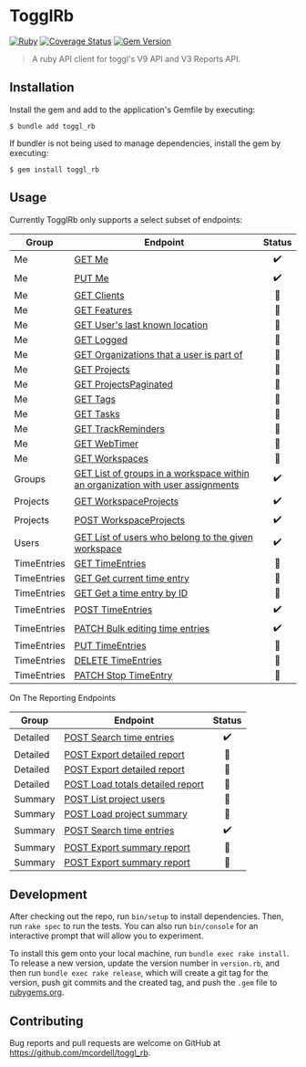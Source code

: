 # TogglRb

[![Ruby](https://github.com/mcordell/toggl_rb/actions/workflows/ruby.yml/badge.svg)](https://github.com/mcordell/toggl_rb/actions/workflows/ruby.yml)
[![Coverage Status](https://coveralls.io/repos/github/mcordell/toggl_rb/badge.svg)](https://coveralls.io/github/mcordell/toggl_rb)
[![Gem Version](https://badge.fury.io/rb/toggl_rb.svg)](https://badge.fury.io/rb/toggl_rb.svg)

> A ruby API client for toggl's V9 API and V3 Reports API.

## Installation

Install the gem and add to the application's Gemfile by executing:

    $ bundle add toggl_rb

If bundler is not being used to manage dependencies, install the gem by executing:

    $ gem install toggl_rb

## Usage

Currently TogglRb only supports a select subset of endpoints:

| Group       | Endpoint                                                                                                                                  | Status |
| ----------- | ----------------------------------------------------------------------------------------------------------------------------------------- | :----: |
| Me          | [GET Me](https://engineering.toggl.com/docs/api/me/index.html#get-me)                                                                     |   ✔️   |
| Me          | [PUT Me](https://engineering.toggl.com/docs/api/me/index.html#put-me)                                                                     |   ✔️   |
| Me          | [GET Clients](https://engineering.toggl.com/docs/api/me/index.html#get-clients)                                                           |   🔲   |
| Me          | [GET Features](https://engineering.toggl.com/docs/api/me/index.html#get-features)                                                         |   🔲   |
| Me          | [GET User's last known location](https://engineering.toggl.com/docs/api/me/index.html#get-users-last-known-location)                      |   🔲   |
| Me          | [GET Logged](https://engineering.toggl.com/docs/api/me/index.html#get-logged)                                                             |   🔲   |
| Me          | [GET Organizations that a user is part of](https://engineering.toggl.com/docs/api/me/index.html#get-organizations-that-a-user-is-part-of) |   🔲   |
| Me          | [GET Projects](https://engineering.toggl.com/docs/api/me/index.html#get-projects)                                                         |   🔲   |
| Me          | [GET ProjectsPaginated](https://engineering.toggl.com/docs/api/me/index.html#get-projectspaginated)                                       |   🔲   |
| Me          | [GET Tags](https://engineering.toggl.com/docs/api/me/index.html#get-tags)                                                                 |   🔲   |
| Me          | [GET Tasks](https://engineering.toggl.com/docs/api/me/index.html#get-tasks)                                                               |   🔲   |
| Me          | [GET TrackReminders](https://engineering.toggl.com/docs/api/me/index.html#get-trackreminders)                                             |   🔲   |
| Me          | [GET WebTimer](https://engineering.toggl.com/docs/api/me/index.html#get-webtimer)                                                         |   🔲   |
| Me          | [GET Workspaces](https://engineering.toggl.com/docs/api/me/index.html#get-workspaces)                                                     |   🔲   |
| Groups      | [GET List of groups in a workspace within an organization with user assignments][group-doc]                                               |   ✔️   |
| Projects    | [GET WorkspaceProjects](https://engineering.toggl.com/docs/api/projects#get-workspaceprojects)                                            |   ✔️   |
| Projects    | [POST WorkspaceProjects](https://engineering.toggl.com/docs/api/projects#post-workspaceprojects)                                          |   ✔️   |
| Users       | [GET List of users who belong to the given workspace](workspace-users-doc)                                                                |   ✔️   |
| TimeEntries | [GET TimeEntries](https://engineering.toggl.com/docs/api/time_entries#get-timeentries)                                                    |   🔲   |
| TimeEntries | [GET Get current time entry](https://engineering.toggl.com/docs/api/time_entries#get-get-current-time-entry)                              |   🔲   |
| TimeEntries | [GET Get a time entry by ID](https://engineering.toggl.com/docs/api/time_entries#get-get-a-time-entry-by-id)                              |   🔲   |
| TimeEntries | [POST TimeEntries](https://engineering.toggl.com/docs/api/time_entries#post-timeentries)                                                  |   ✔️   |
| TimeEntries | [PATCH Bulk editing time entries](https://engineering.toggl.com/docs/api/time_entries#patch-bulk-editing-time-entries)                    |   ✔️   |
| TimeEntries | [PUT TimeEntries](https://engineering.toggl.com/docs/api/time_entries#put-timeentries)                                                    |   🔲   |
| TimeEntries | [DELETE TimeEntries](https://engineering.toggl.com/docs/api/time_entries#delete-timeentries)                                              |   🔲   |
| TimeEntries | [PATCH Stop TimeEntry](https://engineering.toggl.com/docs/api/time_entries#patch-stop-timeentry)                                          |   🔲   |

On The Reporting Endpoints

| Group    | Endpoint                                                                                                                         | Status |
| -------- | -------------------------------------------------------------------------------------------------------------------------------- | :----: |
| Detailed | [POST Search time entries](https://engineering.toggl.com/docs/reports/detailed_reports#post-search-time-entries)                 |   ✔️   |
| Detailed | [POST Export detailed report](https://engineering.toggl.com/docs/reports/detailed_reports#post-export-detailed-report)           |   🔲   |
| Detailed | [POST Export detailed report](https://engineering.toggl.com/docs/reports/detailed_reports#post-export-detailed-report-1)         |   🔲   |
| Detailed | [POST Load totals detailed report](https://engineering.toggl.com/docs/reports/detailed_reports#post-load-totals-detailed-report) |   🔲   |
| Summary  | [POST List project users](https://engineering.toggl.com/docs/reports/summary_reports#post-list-project-users)                    |   🔲   |
| Summary  | [POST Load project summary](https://engineering.toggl.com/docs/reports/summary_reports#post-load-project-summary)                |   🔲   |
| Summary  | [POST Search time entries](https://engineering.toggl.com/docs/reports/summary_reports#post-search-time-entries)                  |   ✔️   |
| Summary  | [POST Export summary report](https://engineering.toggl.com/docs/reports/summary_reports#post-export-summary-report)              |   🔲   |
| Summary  | [POST Export summary report](https://engineering.toggl.com/docs/reports/summary_reports#post-export-summary-report-1)            |   🔲   |

## Development

After checking out the repo, run `bin/setup` to install dependencies. Then, run `rake spec` to run the tests. You can also run `bin/console` for an interactive prompt that will allow you to experiment.

To install this gem onto your local machine, run `bundle exec rake install`. To release a new version, update the version number in `version.rb`, and then run `bundle exec rake release`, which will create a git tag for the version, push git commits and the created tag, and push the `.gem` file to [rubygems.org](https://rubygems.org).

## Contributing

Bug reports and pull requests are welcome on GitHub at https://github.com/mcordell/toggl_rb.

[group-doc]: https://engineering.toggl.com/docs/api/groups#get-list-of-groups-in-a-workspace-within-an-organization-with-user-assignments
[workspace-users-doc]: https://engineering.toggl.com/docs/api/workspaces#get-list-of-users-who-belong-to-the-given-workspace
